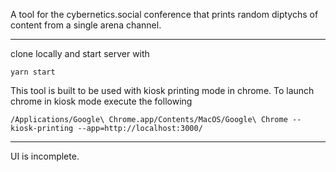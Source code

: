 A tool for the cybernetics.social conference that prints random diptychs of content from a single arena channel.

----

clone locally and start server with

`yarn start`

This tool is built to be used with kiosk printing mode in chrome. To launch chrome in kiosk mode execute the following

`/Applications/Google\ Chrome.app/Contents/MacOS/Google\ Chrome --kiosk-printing --app=http://localhost:3000/`

----

UI is incomplete.
